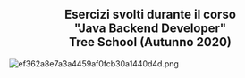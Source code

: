 <h2 style="text-align:center">Esercizi svolti durante il corso <br/>"Java Backend Developer"<br/>Tree School (Autunno 2020)</h2>

![ef362a8e7a3a4459af0fcb30a1440d4d.png](./_resources/0a29d8c4e8f94f10bd8cebe6410ea726.png)
